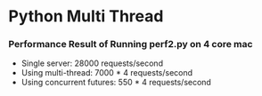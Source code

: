 # Python Multi Thread

### Performance Result of Running perf2.py on 4 core mac
- Single server: 28000 requests/second
- Using multi-thread: 7000 * 4 requests/second
- Using concurrent futures: 550 * 4 requests/second
